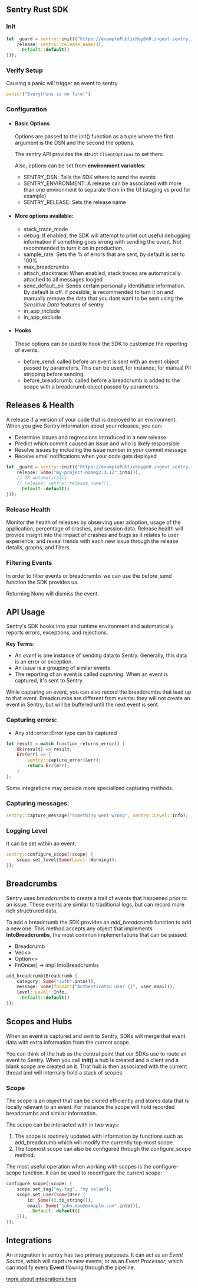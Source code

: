 ## Sentry Rust SDK

### Init

```rust
let _guard = sentry::init(("https://examplePublicKey@o0.ingest.sentry.io/0", sentry::ClientOptions {
    release: sentry::release_name!(),
    ..Default::default()
}));
```

### Verify Setup

Causing a panic will trigger an event to sentry

```rust
panic!("Everythins is on fire!")
```

### Configuration

- #### Basic Options

  Options are passed to the init() function as a tuple where the first argument is the DSN and the second the options.

  The sentry API provides the struct `ClientOptions` to set them.

  Also, options can be set from **environment variables**:

  - SENTRY_DSN: Tells the SDK where to send the events
  - SENTRY_ENVIRONMENT: A release can be associated with more than one environment to separate them in the UI (staging vs prod for example)
  - SENTRY_RELEASE: Sets the release name

- #### More options available:

  - stack_trace_mode
  - debug: If enabled, the SDK will attempt to print out useful debugging information if something goes wrong with sending the event. Not recommended to turn it on in production.
  - sample_rate: Sets the % of errors that are sent, by default is set to 100%
  - max_breadcrumbs
  - attach_stacktrace: When enabled, stack traces are automatically attached to all messages looged
  - send_default_pii: Sends certain personally identifiable information. By default is off. If possible, is recommended to turn it on and manually remove the data that you dont want to be sent using the _Sensitive Data_ features of sentry
  - in_app_include
  - in_app_exclude

- #### Hooks

  These options can be used to hook the SDK to customize the reporting of events.

  - before_send: called before an event is sent with an event object passed by parameters. This can be used, for instance, for manual PII stripping before sending.
  - before_breadcrumb: called before a breadcrumb is added to the scope with a breadcrumb object passed by parameters.

## Releases & Health

A release if a version of your code that is deployed to an environment.
When you give Sentry information about your releases, you can:

- Determine issues and regressions introduced in a new release
- Predict which commit caused an issue and who is likely responsible
- Resolve issues by including the issue number in your commit message
- Receive email notifications when your code gets deployed

```rust
let _guard = sentry::init(("https://examplePublicKey@o0.ingest.sentry.io/0", sentry::ClientOptions {
    release: Some("my-project-name@2.3.12".into()),
    // OR automatically:
    // release: sentry::release_name!(),
    ..Default::default()
}));
```

### Release Health

Monitor the health of releases by observing user adoption, usage of the application, percentage of crashes, and session data. Release health will provide insight into the impact of crashes and bugs as it relates to user experience, and reveal trends with each new issue through the release details, graphs, and filters.

### Filtering Events

In order to filter events or breadcrumbs we can use the before_send function the SDK provides us.

Returning None will dismiss the event.

## API Usage

Sentry's SDK hooks into your runtime environment and automatically reports errors, exceptions, and rejections.

**Key Terms**:

- An _event_ is one instance of sending data to Sentry. Generally, this data is an error or exception.
- An _issue_ is a grouping of similar events
- The reporting of an event is called _capturing_. When an event is captured, it's sent to Sentry.

While capturing an event, you can also record the breadcrumbs that lead up to that event. Breadcrumbs are different from events: they will not create an event in Sentry, but will be buffered until the next event is sent.

### Capturing errors:

- Any std::error::Error type can be captured

```rust
let result = match function_returns_error() {
    Ok(result) => result,
    Err(err) => {
        sentry::capture_error(&err);
        return Err(err);
    }
};
```

Some integrations may provide more specialized capturing methods.

### Capturing messages:

```rust
sentry::capture_message("Something went wrong", sentry::Level::Info);
```

### Logging Level

It can be set within an event:

```rust
sentry::configure_scope(|scope| {
    scope.set_level(Some(Level::Warning));
});
```

## Breadcrumbs 

Sentry uses *breadcrumbs* to create a trail of events that happened prior to an issue.
These events are similar to traditional logs, but can record more rich structrured data.

To add a breadcrumb the SDK provides an *add_breadcrumb* function to add a new one:
This method accepts any object that implements **IntoBreadcrumbs**, the most common implementations that can be passed:

+ Breadcrumb
+ Vec<<BreadCrumb>>
+ Option<<Breadcrumb>>
+ FnOnce() -> impl IntoBreadcrumbs

```rust
add_breadcrumb(Breadcrumb {
    category: Some("auth".into()),
    message: Some(format!("Authenticated user {}", user.email)),
    level: Level::Info,
    ..Default::default()
});
```

## Scopes and Hubs

When an event is captured and sent to Sentry, SDKs will merge that event data with extra information from the current scope.

You can think of the hub as the central point that our SDKs use to route an event to Sentry. When you call **init()** a hub is created and a client and a blank scope are created on it. That hub is then associated with the current thread and will internally hold a stack of scopes.


### Scope

The scope is an object that can be cloned efficiently and stores data that is locally relevant to an event. For instance the scope will hold recorded breadcrumbs and similar information.

The scope can be interacted with in two ways:

1. The scope is routinely updated with information by functions such as add_breadcrumb which will modify the currently top-most scope.
2. The topmost scope can also be configured through the configure_scope method.

The most useful operation when working with scopes is the configure-scope function. It can be used to reconfigure the current scope:

```rust
configure_scope(|scope| {
    scope.set_tag("my-tag", "my value");
    scope.set_user(Some(User {
        id: Some(42.to_string()),
        email: Some("john.doe@exmaple.com".into()),
        ..Default::default()
    }));
});
```

## Integrations

An integration in sentry has two primary purposes. It can act as an _Event Source_, which will caprture new events; or as an _Event Processor_, which can modify every **Event** flowing through the pipeline.

[more about integrations here](https://docs.rs/sentry/0.22.0/sentry/integrations/index.html)



